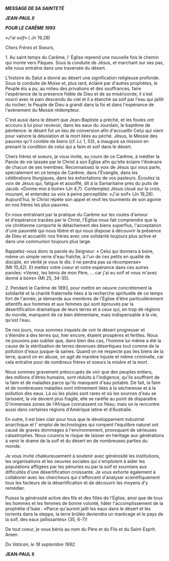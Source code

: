 ***MESSAGE DE SA SAINTETÉ***

***JEAN-PAUL II***

***POUR LE CARÊME 1993***

*«J'ai soif»* ( *Jn* 19,28)

*Chers Frères et Soeurs,*

1\. Au saint temps du Carême, l' Église reprend une nouvelle fois le chemin qui monte vers Pâques. Sous la conduite de Jésus, et marchant sur ses pas, elle nous entraîne dans une traversée du désert.

L'histoire du Salut a donné au désert une signification religieuse profonde. Sous la conduite de Moïse et, plus tard, éclairé par d'autres prophètes, le Peuple élu a pu, au milieu des privations et des souffrances, faire l'expérience de la présence fidèle de Dieu et de sa miséricorde; il s'est nourri avec le pain descendu du ciel et il a étanché sa soif par l'eau qui jaillit du rocher; le Peuple de Dieu a grandi dans la foi et dans l'espérance de l'avènement du Messie rédempteur.

C'est aussi dans le désert que Jean-Baptiste a prêché, et les foules ont accouru à lui pour recevoir, dans les eaux du Jourdain, le baptême de pénitence: le désert fut un lieu de conversion afin d'accueillir Celui qui vient pour vaincre la désolation et la mort liées au péché. Jésus, le Messie des pauvres qu'il comble de biens (cf. Lc 1, 53), a inaugure sa mission en prenant la condition de celui qui a faim et soif dans le désert.

Chers frères et soeurs, je vous invite, au cours de ce Carême, à méditer la Parole de vie laissée par le Christ à son Église afin qu'elle éclaire l'itinéraire de chacun de ses membres. Reconnaissez la voix de Jésus qui vous parle, spécialement en ce temps de Carême, dans l'Évangile, dans les célébrations liturgiques, dans les exhortations de vos pasteurs. Écoutez la voix de Jésus qui, fatigué et assoiffé, dit à la Samaritaine près du puits de Jacob: «Donne-moi à boire» (Jn 4,7). Contemplez Jésus cloué sur la croix, mourant, et entendez sa voix à peine perceptible: «J'ai soif» (Jn 19,28). Aujourd'hui, le Christ répète son appel et revit les tourments de son agonie en nos frères les plus pauvres.

En nous entraînant par la pratique du Carême sur les routes d'amour et d'espérance tracées par le Christ, l'Église nous fait comprendre que la vie chrétienne comporte le détachement des biens superflus, l'acceptation d'une pauvreté qui nous libère et qui nous dispose à découvrir la présence de Dieu et accueillir nos frères avec une solidarité toujours plus active et dans une communion toujours plus large.

Rappelez-vous donc la parole du Seigneur: « Celui qui donnera à boire, même un simple verre d'eau fraîche, à l'un de ces petits en qualité de disciple, en vérité je vous le dis: il ne perdra pas sa récompense» (Mt 10,42). Et mettez votre coeur et votre espérance dans ces autres paroles: «Venez, les bénis de mon Père, ... car j'ai eu soif et vous m'avez donné à boire» (Mt 25, 34-35).

2\. Pendant le Carême de 1993, pour mettre en oeuvre concrètement la solidarité et la charité fraternelle liées à la recherche spirituelle de ce temps fort de l'année, je demande aux membres de l'Église d'être particulièrement attentifs aux hommes et aux femmes qui sont éprouvés par la désertification dramatique de leurs terres et à ceux qui, en trop de régions du monde, manquent de ce bien élémentaire, mais indispensable à la vie, qu'est l'eau.

De nos jours, nous sommes inquiets de voir le désert progresser et s'étendre à des terres qui, hier encore, étaient prospères et fertiles. Nous ne pouvons pas oublier que, dans bien des cas, l'homme lui-même a été la cause de la stérilisation de terres devenues désertiques tout comme de la pollution d'eaux jusque-là saines. Quand on ne respecte pas lies biens de la terre, quand on en abuse, on agit de manière injuste et même criminelle, car cela entraîne pour de nombreux frères et soeurs la misère et la mort.

Nous sommes gravement préoccupés de voir que des peuples entiers, des millions d'êtres humains, sont réduits à l'indigence, qu'ils souffrent de la faim et de maladies parce qu'ils manquent d'eau potable. De fait, la faim et de nombreuses maladies sont intimement liées à la sécheresse et à la pollution des eaux. Là où les pluies sont rares et où les sources d'eau se tarissent, la vie devient plus fragile, elle se raréfie au point de disparaître. D'immenses zones de l'Afrique connaissent ce fléau; mais on le rencontre aussi dans certaines régions d'Amérique latine et d'Australie.

En outre, il est bien clair pour tous que le développement industriel anarchique et l' emploi de technologies qui rompent l'équilibre naturel ont causé de graves dommages à l'environnement, provoquant de sérieuses catastrophes. Nous courons le risque de laisser en héritage aux générations à venir le drame de la soif et du désert en de nombreuses parties du monde.

Je vous invite chaleureusement à soutenir avec générosité les institutions, les organisations et les oeuvres sociales qui s'emploient à aider les populations affligées par les pénuries ou par la soif et soumises aux difficultés d'une désertification croissante. Je vous exhorte également à collaborer avec les chercheurs qui s'efforcent d'analyser scientifiquement tous les facteurs de la désertification et de découvrir les moyens d'y remédier.

Puisse la générosité active des fils et des filles de l'Église, ainsi que de tous les hommes et les femmes de bonne volonté, hâter l'accomplissement de la prophétie d'Isaïe : «Parce qu'auront jailli les eaux dans le désert et les torrents dans la steppe, la terre brûlée deviendra un marécage et le pays de la soif, des eaux jaillissantes» (35, 6-7)!

De tout coeur, je vous bénis au nom du Père et du Fils et du Saint-Esprit. Amen.

*Du Vatican, le 18 septembre 1992.*

**JEAN-PAUL II**
